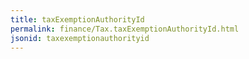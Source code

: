 ```yaml
---
title: taxExemptionAuthorityId
permalink: finance/Tax.taxExemptionAuthorityId.html
jsonid: taxexemptionauthorityid
---
```

